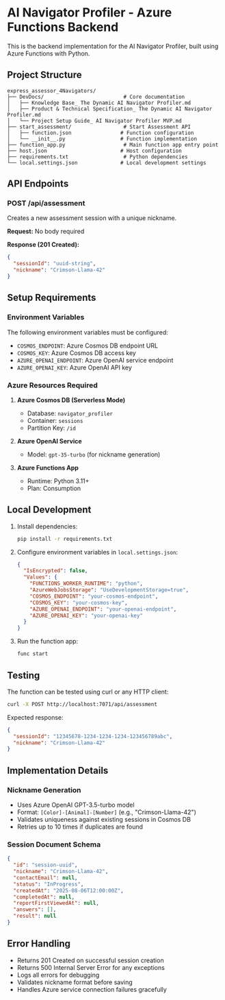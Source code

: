 # AI Navigator Profiler - Azure Functions Backend

This is the backend implementation for the AI Navigator Profiler, built using Azure Functions with Python.

## Project Structure

```
express_assessor_4Navigators/
├── DevDocs/                          # Core documentation
│   ├── Knowledge Base_ The Dynamic AI Navigator Profiler.md
│   ├── Product & Technical Specification_ The Dynamic AI Navigator Profiler.md
│   └── Project Setup Guide_ AI Navigator Profiler MVP.md
├── start_assessment/                 # Start Assessment API
│   ├── function.json                # Function configuration
│   └── __init__.py                  # Function implementation
├── function_app.py                   # Main function app entry point
├── host.json                        # Host configuration
├── requirements.txt                  # Python dependencies
└── local.settings.json              # Local development settings
```

## API Endpoints

### POST /api/assessment
Creates a new assessment session with a unique nickname.

**Request:** No body required

**Response (201 Created):**
```json
{
  "sessionId": "uuid-string",
  "nickname": "Crimson-Llama-42"
}
```

## Setup Requirements

### Environment Variables
The following environment variables must be configured:

- `COSMOS_ENDPOINT`: Azure Cosmos DB endpoint URL
- `COSMOS_KEY`: Azure Cosmos DB access key
- `AZURE_OPENAI_ENDPOINT`: Azure OpenAI service endpoint
- `AZURE_OPENAI_KEY`: Azure OpenAI API key

### Azure Resources Required

1. **Azure Cosmos DB (Serverless Mode)**
   - Database: `navigator_profiler`
   - Container: `sessions`
   - Partition Key: `/id`

2. **Azure OpenAI Service**
   - Model: `gpt-35-turbo` (for nickname generation)

3. **Azure Functions App**
   - Runtime: Python 3.11+
   - Plan: Consumption

## Local Development

1. Install dependencies:
   ```bash
   pip install -r requirements.txt
   ```

2. Configure environment variables in `local.settings.json`:
   ```json
   {
     "IsEncrypted": false,
     "Values": {
       "FUNCTIONS_WORKER_RUNTIME": "python",
       "AzureWebJobsStorage": "UseDevelopmentStorage=true",
       "COSMOS_ENDPOINT": "your-cosmos-endpoint",
       "COSMOS_KEY": "your-cosmos-key",
       "AZURE_OPENAI_ENDPOINT": "your-openai-endpoint",
       "AZURE_OPENAI_KEY": "your-openai-key"
     }
   }
   ```

3. Run the function app:
   ```bash
   func start
   ```

## Testing

The function can be tested using curl or any HTTP client:

```bash
curl -X POST http://localhost:7071/api/assessment
```

Expected response:
```json
{
  "sessionId": "12345678-1234-1234-1234-123456789abc",
  "nickname": "Crimson-Llama-42"
}
```

## Implementation Details

### Nickname Generation
- Uses Azure OpenAI GPT-3.5-turbo model
- Format: `[Color]-[Animal]-[Number]` (e.g., "Crimson-Llama-42")
- Validates uniqueness against existing sessions in Cosmos DB
- Retries up to 10 times if duplicates are found

### Session Document Schema
```json
{
  "id": "session-uuid",
  "nickname": "Crimson-Llama-42",
  "contactEmail": null,
  "status": "InProgress",
  "createdAt": "2025-08-06T12:00:00Z",
  "completedAt": null,
  "reportFirstViewedAt": null,
  "answers": [],
  "result": null
}
```

## Error Handling

- Returns 201 Created on successful session creation
- Returns 500 Internal Server Error for any exceptions
- Logs all errors for debugging
- Validates nickname format before saving
- Handles Azure service connection failures gracefully 